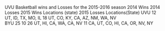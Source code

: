 UVU Basketball wins and Losses for the 2015-2016 season
                2014 Wins     2014 Losses  2015 Wins   Locations (state)    2015 Losses    Locations(State) 
UVU            								  12        UT, ID, TX, MO, IL   	18		UT, CO, KY, CA, AZ, NM, WA, NV	
BYU					25			 10	 		  26	 UT, HI, CA, WA, CA, NV		11	   	CA, UT, CO, HI, CA, OR, NV, NY